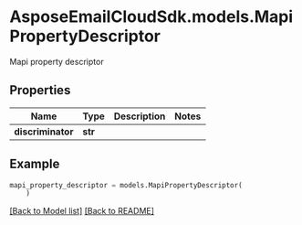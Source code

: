 # AsposeEmailCloudSdk.models.MapiPropertyDescriptor

Mapi property descriptor             

## Properties
Name | Type | Description | Notes
------------ | ------------- | ------------- | -------------
**discriminator** |**str** | |



## Example
```python
mapi_property_descriptor = models.MapiPropertyDescriptor(
    )
```


[[Back to Model list]](Models.md) [[Back to README]](README.md)

